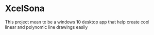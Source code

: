 # XcelSona
This project mean to be a windows 10 desktop app that help create cool linear and polynomic line drawings easily
